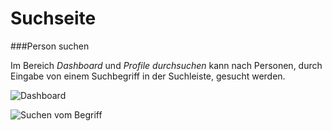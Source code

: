 Suchseite
====================

###Person suchen

Im Bereich *Dashboard* und *Profile durchsuchen* kann nach Personen, durch Eingabe von einem Suchbegriff in der Suchleiste, gesucht werden.

![Dashboard](http://stash.maredit.net/projects/COM/repos/hireme/browse/src/usermanual/resources/search/Dashboard.png?raw)

![Suchen vom Begriff](http://stash.maredit.net/projects/COM/repos/hireme/browse/src/usermanual/resources/search/Search-profile.png?raw)